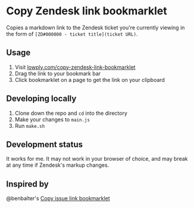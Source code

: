 # Copy Zendesk link bookmarklet

Copies a markdown link to the Zendesk ticket you're currently viewing in the form of `[ZD#000000 - ticket title](ticket URL)`.

## Usage

1. Visit [lowply.com/copy-zendesk-link-bookmarklet](http://lowply.com/copy-zendesk-link-bookmarklet/)
1. Drag the link to your bookmark bar
1. Click bookmarklet on a page to get the link on your clipboard

## Developing locally

1. Clone down the repo and `cd` into the directory
1. Make your changes to `main.js`
1. Run `make.sh`

## Development status

It works for me. It may not work in your browser of choice, and may break at any time if Zendesk's markup changes.

## Inspired by

@benbalter's [Copy issue link bookmarklet](https://github.com/benbalter/copy-issue-link-bookmarklet)
